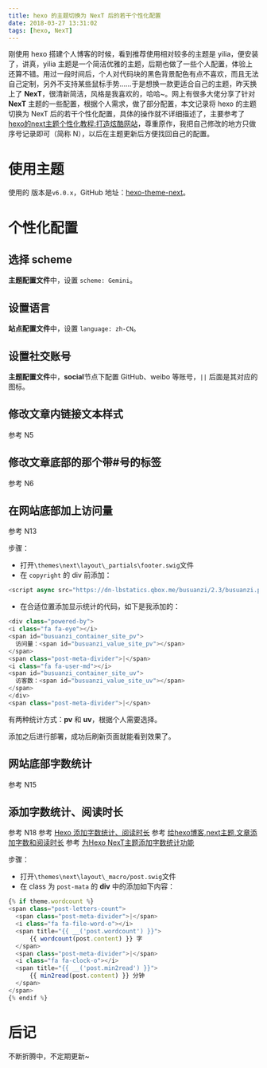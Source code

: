 ```yaml
---
title: hexo 的主题切换为 NexT 后的若干个性化配置
date: 2018-03-27 13:31:02
tags: [hexo, NexT]
---
```

刚使用 hexo 搭建个人博客的时候，看到推荐使用相对较多的主题是 yilia，便安装了，讲真，yilia 主题是一个简洁优雅的主题，后期也做了一些个人配置，体验上还算不错。用过一段时间后，个人对代码块的黑色背景配色有点不喜欢，而且无法自己定制，另外不支持某些鼠标手势……于是想换一款更适合自己的主题，昨天换上了 **NexT**，很清新简洁，风格是我喜欢的，哈哈~。网上有很多大佬分享了针对 **NexT** 主题的一些配置，根据个人需求，做了部分配置，本文记录将 hexo 的主题切换为 NexT 后的若干个性化配置，具体的操作就不详细描述了，主要参考了[hexo的next主题个性化教程:打造炫酷网站](https://www.jianshu.com/p/f054333ac9e6)，尊重原作，我把自己修改的地方只做序号记录即可（简称 N），以后在主题更新后方便找回自己的配置。

<!--more-->

# 使用主题
使用的 版本是`v6.0.x`，GitHub 地址：[hexo-theme-next](https://github.com/theme-next/hexo-theme-next)。

# 个性化配置
## 选择 scheme
**主题配置文件**中，设置 `scheme: Gemini`。

## 设置语言
**站点配置文件**中，设置 `language: zh-CN`。

## 设置社交账号
**主题配置文件**中，**social**节点下配置 GitHub、weibo 等账号，`||` 后面是其对应的图标。

## 修改文章内链接文本样式
参考 N5

## 修改文章底部的那个带#号的标签
参考 N6

## 在网站底部加上访问量
参考 N13

步骤：
- 打开`\themes\next\layout\_partials\footer.swig`文件
- 在 `copyright` 的 div 前添加：
```js
<script async src="https://dn-lbstatics.qbox.me/busuanzi/2.3/busuanzi.pure.mini.js"></script>
```
- 在合适位置添加显示统计的代码，如下是我添加的：
```js
<div class="powered-by">
<i class="fa fa-eye"></i>
<span id="busuanzi_container_site_pv">
  访问量：<span id="busuanzi_value_site_pv"></span>
</span>
<span class="post-meta-divider">|</span>
<i class="fa fa-user-md"></i>
<span id="busuanzi_container_site_uv">
  访客数：<span id="busuanzi_value_site_uv"></span>
</span>
</div>
<span class="post-meta-divider">|</span>
```
有两种统计方式：**pv** 和 **uv**，根据个人需要选择。

添加之后进行部署，成功后刷新页面就能看到效果了。

## 网站底部字数统计
参考 N15

## 添加字数统计、阅读时长
参考 N18
参考 [Hexo 添加字数统计、阅读时长](https://sessionch.com/hexo/hexo-common-plug.html)
参考 [给hexo博客,next主题,文章添加字数和阅读时长](https://toxufe.github.io/posts/41943/)
参考 [为Hexo NexT主题添加字数统计功能](https://eason-yang.com/2016/11/05/add-word-count-to-hexo-next/)

步骤：
- 打开`\themes\next\layout\_macro/post.swig`文件
- 在 class 为 `post-mata` 的 **div** 中的添加如下内容：
```js
{% if theme.wordcount %}
<span class="post-letters-count">
  <span class="post-meta-divider">|</span>
  <i class="fa fa-file-word-o"></i>
  <span title="{{ __('post.wordcount') }}">
      {{ wordcount(post.content) }} 字
  </span>
  <span class="post-meta-divider">|</span>
  <i class="fa fa-clock-o"></i>
  <span title="{{ __('post.min2read') }}">
      {{ min2read(post.content) }} 分钟
  </span>
</span>
{% endif %}
```

# 后记
不断折腾中，不定期更新~